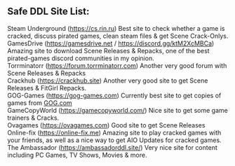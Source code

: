 ## **Safe DDL Site List:**

Steam Underground (<https://cs.rin.ru>) Best site to check whether a game is cracked, discuss pirated games, clean steam files & get Scene Crack-Onlys.  
GamesDrive (<https://gamesdrive.net> / <https://discord.gg/ktM2XcMBCa>) Amazing site to download Scene Releases & Repacks, one of the best pirated-games discord communities in my opinion.  
Torrminatorr (<https://forum.torrminatorr.com>) Another very good forum with Scene Releases & Repacks  
Crackhub (<https://crackhub.site>) Another very good site to get Scene Releases & FitGirl Repacks.  
GOG-Games (<https://gog-games.com>) Currently best site to get copies of games from [GOG.com](http://GOG.com)  
GameCopyWorld (<https://gamecopyworld.com/>) Nice site to get some game trainers & Cracks.  
Ovagames (<https://ovagames.com>) Good site to get Scene Releases  
Online-fix (<https://online-fix.me>) Amazing site to play cracked games with your friends, as well as a nice way to get AIO Updates for cracked games.  
The Ambassador (<https://ambassadorddl.site/>) Very nice site for content including PC Games, TV Shows, Movies & more.